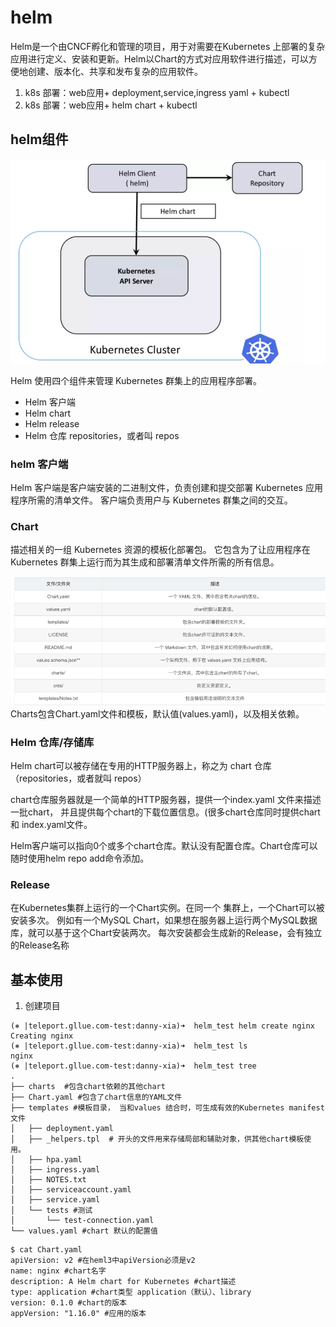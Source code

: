 # helm
Helm是一个由CNCF孵化和管理的项目，用于对需要在Kubernetes 上部署的复杂应用进行定义、安装和更新。Helm以Chart的方式对应用软件进行描述，可以方便地创建、版本化、共享和发布复杂的应用软件。

1. k8s 部署：web应用+ deployment,service,ingress yaml + kubectl 
2. k8s 部署：web应用+ helm chart + kubectl


## helm组件
![](.helm_images/helm_component.png)

Helm 使用四个组件来管理 Kubernetes 群集上的应用程序部署。

- Helm 客户端
- Helm chart
- Helm release
- Helm 仓库 repositories，或者叫 repos


### helm 客户端
Helm 客户端是客户端安装的二进制文件，负责创建和提交部署 Kubernetes 应用程序所需的清单文件。 客户端负责用户与 Kubernetes 群集之间的交互。


### Chart

描述相关的一组 Kubernetes 资源的模板化部署包。 它包含为了让应用程序在 Kubernetes 群集上运行而为其生成和部署清单文件所需的所有信息。

![](.helm_images/chart_component.png)
Charts包含Chart.yaml文件和模板，默认值(values.yaml)，以及相关依赖。

### Helm 仓库/存储库

Helm chart可以被存储在专用的HTTP服务器上，称之为 chart 仓库（repositories，或者就叫 repos）

chart仓库服务器就是一个简单的HTTP服务器，提供一个index.yaml 文件来描述一批chart， 并且提供每个chart的下载位置信息。(很多chart仓库同时提供chart和 index.yaml文件。

Helm客户端可以指向0个或多个chart仓库。默认没有配置仓库。Chart仓库可以随时使用helm repo add命令添加。


### Release
在Kubernetes集群上运行的一个Chart实例。在同一个 集群上，一个Chart可以被安装多次。
例如有一个MySQL Chart，如果想在服务器上运行两个MySQL数据库，就可以基于这个Chart安装两次。 每次安装都会生成新的Release，会有独立的Release名称

## 基本使用
1. 创建项目
```shell
(⎈ |teleport.gllue.com-test:danny-xia)➜  helm_test helm create nginx
Creating nginx
(⎈ |teleport.gllue.com-test:danny-xia)➜  helm_test ls
nginx
(⎈ |teleport.gllue.com-test:danny-xia)➜  helm_test tree
.
├── charts  #包含chart依赖的其他chart
├── Chart.yaml #包含了chart信息的YAML文件
├── templates #模板目录， 当和values 结合时，可生成有效的Kubernetes manifest文件
│   ├── deployment.yaml
│   ├── _helpers.tpl  # 开头的文件用来存储局部和辅助对象，供其他chart模板使用。
│   ├── hpa.yaml
│   ├── ingress.yaml
│   ├── NOTES.txt
│   ├── serviceaccount.yaml
│   ├── service.yaml
│   └── tests #测试
│       └── test-connection.yaml
└── values.yaml #chart 默认的配置值

```
```shell
$ cat Chart.yaml 
apiVersion: v2 #在heml3中apiVersion必须是v2
name: nginx #chart名字
description: A Helm chart for Kubernetes #chart描述
type: application #chart类型 application（默认）、library
version: 0.1.0 #chart的版本
appVersion: "1.16.0" #应用的版本

```
